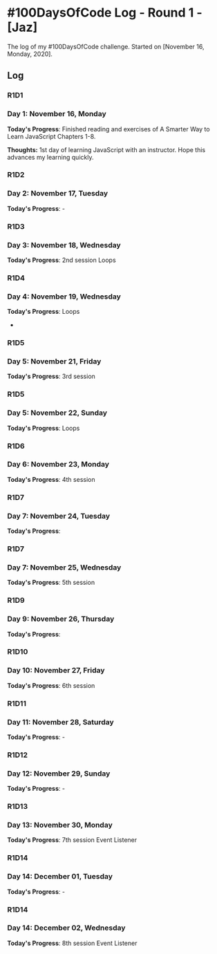 # #100DaysOfCode Log - Round 1 - [Jaz]

The log of my #100DaysOfCode challenge. Started on [November 16, Monday, 2020].

## Log

### R1D1
### Day 1: November 16, Monday

**Today's Progress**: Finished reading and exercises of A Smarter Way to Learn JavaScript Chapters 1-8.

**Thoughts:** 1st day of learning JavaScript with an instructor. Hope this advances my learning quickly.

### R1D2
### Day 2: November 17, Tuesday
**Today's Progress**: -


### R1D3
### Day 3: November 18, Wednesday
**Today's Progress**: 2nd session Loops


### R1D4
### Day 4: November 19, Wednesday
**Today's Progress**: Loops

-

### R1D5
### Day 5: November 21, Friday
**Today's Progress**: 3rd session


### R1D5
### Day 5: November 22, Sunday
**Today's Progress**: Loops

### R1D6
### Day 6: November 23, Monday
**Today's Progress**: 4th session

### R1D7
### Day 7: November 24, Tuesday
**Today's Progress**:

### R1D7
### Day 7: November 25, Wednesday
**Today's Progress**: 5th session

### R1D9
### Day 9: November 26, Thursday
**Today's Progress**:

### R1D10
### Day 10: November 27, Friday
**Today's Progress**: 6th session

### R1D11
### Day 11: November 28, Saturday
**Today's Progress**: -

### R1D12
### Day 12: November 29, Sunday
**Today's Progress**: -

### R1D13
### Day 13: November 30, Monday
**Today's Progress**: 7th session Event Listener

### R1D14
### Day 14: December 01, Tuesday
**Today's Progress**: -

### R1D14
### Day 14: December 02, Wednesday
**Today's Progress**: 8th session Event Listener
